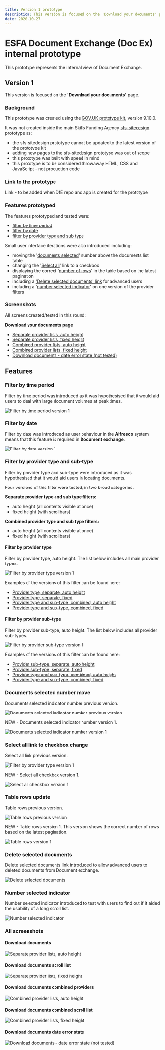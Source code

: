 ```yaml
---
title: Version 1 prototype
description: This version is focused on the 'Download your documents' page.
date: 2020-10-27
---
```


# ESFA Document Exchange (Doc Ex) internal prototype

This prototype represents the internal view of Document Exchange.

## Version 1

This version is focused on the **'Download your documents'** page.

### Background

This prototype was created using the [GOV.UK prototype kit](https://govuk-prototype-kit.herokuapp.com/docs), version 9.10.0.

It was not created inside the main Skills Funding Agency [sfs-sitedesign](https://github.com/SkillsFundingAgency/sfs-sitedesign) prototype as:

* the sfs-sitedesign prototype cannot be updated to the latest version of the prototype kit
* adding new pages to the sfs-sitedesign prototype was out of scope
* this prototype was built with speed in mind
* this prototype is to be considered throwaway HTML, CSS and JavaScript - not production code

### Link to the prototype

Link - to be added when DfE repo and app is created for the prototype

### Features prototyped

The features prototyped and tested were:

* [filter by time period](#filter-by-time-period)
* [filter by date](#filter-by-date)
* [filter by provider type and sub type](#filter-by-provider-type-and-sub-type)

Small user interface iterations were also introduced, including:

* moving the '[documents selected](#documents-selected-number-move)' number above the documents list table
* changing the '[Select all](#select-all-link-to-checkbox-change)' link to a checkbox
* displaying the correct '[number of rows](#table-rows-update)' in the table based on the latest pagination
* including a ['Delete selected documents' link](#delete-selected-documents) for advanced users
* including a '[number selected indicator](#number-selected-indicator)' on one version of the provider filters

### Screenshots

All screens created/tested in this round:

**Download your documents page**
* [Separate provider lists, auto height](#download-documents)
* [Separate provider lists, fixed height](#download-documents-scroll-list)
* [Combined provider lists, auto height](#download-documents-combined-providers)
* [Combined provider lists, fixed height](#download-documents-combined-scroll-list)
* [Download documents - date error state (not tested)](#download-documents-date-error-state)

## Features

### Filter by time period

Filter by time period was introduced as it was hypothesised that it would aid users to deal with large document volumes at peak times.

![Filter by time period version 1](../../assets/images/v1/time-period-filter-v1.png)

### Filter by date

Filter by date was introduced as user behaviour in the **Alfresco** system means that this feature is required in **Document exchange**.

![Filter by date version 1](../../assets/images/v1/date-filter-v1.png)

### Filter by provider type and sub-type

Filter by provider type and sub-type were introduced as it was hypothesised that it would aid users in locating documents.

Four versions of this filter were tested, in two broad categories.

**Separate provider type and sub type filters:**

* auto height (all contents visible at once)
* fixed height (with scrollbars)

**Combined provider type and sub type filters:**

* auto height (all contents visible at once)
* fixed height (with scrollbars)

#### Filter by provider type

Filter by provider type, auto height. The list below includes all main provider types.

![Filter by provider type version 1](../../assets/images/v1/provider-type-filter-v1-full.png)

Examples of the versions of this filter can be found here:

* [Provider type, separate, auto height](#download-documents)
* [Provider type, separate, fixed](#download-documents-scroll-list)
* [Provider type and sub-type, combined, auto height](#download-documents-combined-providers)
* [Provider type and sub-type, combined, fixed](#download-documents-combined-scroll-list)

#### Filter by provider sub-type

Filter by provider sub-type, auto height. The list below includes all provider sub-types.

![Filter by provider sub-type version 1](../../assets/images/v1/provider-sub-type-filter-v1-full.png)

Examples of the versions of this filter can be found here:

* [Provider sub-type, separate, auto height](#download-documents)
* [Provider sub-type, separate, fixed](#download-documents-scroll-list)
* [Provider type and sub-type, combined, auto height](#download-documents-combined-providers)
* [Provider type and sub-type, combined, fixed](#download-documents-combined-scroll-list)

### Documents selected number move

Documents selected indicator number previous version.

![Documents selected indicator number previous version](../../assets/images/v1/documents-selected-previous.png)

NEW - Documents selected indicator number version 1.

![Documents selected indicator number version 1](../../assets/images/v1/documents-selected-v1.png)

### Select all link to checkbox change

Select all link previous version.

![Filter by provider type version 1](../../assets/images/v1/select-all-previous.png)

NEW - Select all checkbox version 1.

![Select all checkbox version 1](../../assets/images/v1/select-all-checkbox-v1.png)

### Table rows update

Table rows previous version.

![Table rows previous version](../../assets/images/v1/table-rows-previous.png)

NEW - Table rows version 1.
This version shows the correct number of rows based on the latest pagination. 

![Table rows version 1](../../assets/images/v1/table-rows-v1.png)

### Delete selected documents

Delete selected documents link introduced to allow advanced users to deleted documents from Document exchange.

![Delete selected documents](../../assets/images/v1/delete-selected.png)

### Number selected indicator

Number selected indicator introduced to test with users to find out if it aided the usability of a long scroll list.

![Number selected indicator](../../assets/images/v1/number-selected.png)

### All screenshots

#### Download documents
![Separate provider lists, auto height](../../assets/images/v1/download-documents.png)

#### Download documents scroll list
![Separate provider lists, fixed height](../../assets/images/v1/download-documents-scroll-list.png)

#### Download documents combined providers
![Combined provider lists, auto height](../../assets/images/v1/download-documents-combined-providers.png)

#### Download documents combined scroll list
![Combined provider lists, fixed height](../../assets/images/v1/download-documents-combined-scroll-list.png)

#### Download documents date error state
![Download documents - date error state (not tested)](../../assets/images/v1/download-documents-date-error-state-not-tested.png)
